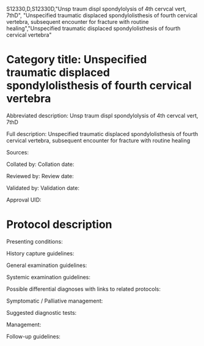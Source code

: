 S12330,D,S12330D,"Unsp traum displ spondylolysis of 4th cervcal vert, 7thD", "Unspecified traumatic displaced spondylolisthesis of fourth cervical vertebra, subsequent encounter for fracture with routine healing","Unspecified traumatic displaced spondylolisthesis of fourth cervical vertebra"
# Category title: Unspecified traumatic displaced spondylolisthesis of fourth cervical vertebra

Abbreviated description: Unsp traum displ spondylolysis of 4th cervcal vert, 7thD

Full description: Unspecified traumatic displaced spondylolisthesis of fourth cervical vertebra, subsequent encounter for fracture with routine healing

Sources:

Collated by:
Collation date:

Reviewed by:
Review date:

Validated by:
Validation date:

Approval UID:

# Protocol description

Presenting conditions:

History capture guidelines:

General examination guidelines:

Systemic examination guidelines:

Possible differential diagnoses with links to related protocols:

Symptomatic / Palliative management:

Suggested diagnostic tests:

Management:

Follow-up guidelines:
